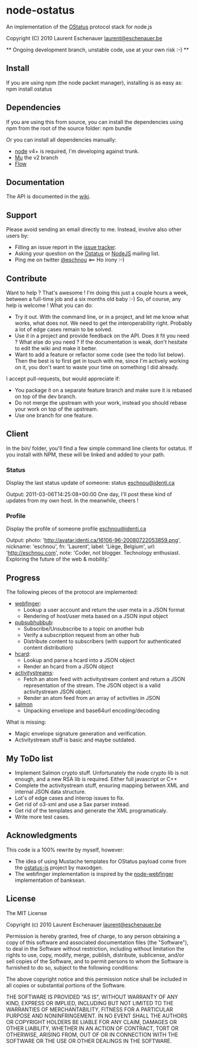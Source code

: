 node-ostatus
============

An implementation of the [OStatus](http://ostatus.org) protocol stack for node.js

Copyright (C) 2010 Laurent Eschenauer <laurent@eschenauer.be>

** Ongoing development branch, unstable code, use at your own risk :-) **

Install
-------

If you are using npm (the node packet manager), installing is as easy as:
    npm install ostatus


Dependencies
------------

If you are using this from source, you can install the dependencies using npm from the root of the source folder:
    npm bundle

Or you can install all dependencies manually:
*  [node](http://nodejs.org/) v4+ is required, I'm developing against trunk.
*  [Mu](https://github.com/raycmorgan/Mu/tree/v2) the v2 branch
*  [Flow](https://github.com/willconant/flow-js)

Documentation
-------------

The API is documented in the [wiki](http://github.com/eschnou/node-ostatus/wiki). 

Support
-------

Please avoid sending an email directly to me. Instead, involve also other users by:

-  Filling an issue report in the [issue tracker](https://github.com/eschnou/node-ostatus/issues).
-  Asking your question on the [Ostatus](http://groups.google.com/group/ostatus-discuss) or [NodeJS](http://groups.google.com/group/nodejs) mailing list.
-  Ping me on twitter [@eschnou](http://twitter.com/eschnou) <== Ho irony :-) 

Contribute
----------

Want to help ? That's awesome ! I'm doing this just a couple hours a week, between a full-time job 
and a six months old baby :-) So, of course, any help is welcome ! What you can do:

-  Try it out. With the command line, or in a project, and let me know what works, what does not. We need
to get the interoperability right. Probably a lot of edge cases remain to be solved.
-  Use it in a project and provide feedback on the API. Does it fit you need ? What else do you need ?
If the documentation is weak, don't hesitate to edit the wiki and make it better.
-  Want to add a feature or refactor some code (see the todo list below). Then the best is to first get in 
touch with me, since I'm actively working on it, you don't want to waste your time on something I did already. 

I accept pull-requests, but would appreciate if:

-  You package it on a separate feature branch and make sure it is rebased on top of the dev branch.
-  Do not merge the upstream with your work, instead you should rebase your work on top of the upstream.
-  Use one branch for one feature.

Client
------

In the bin/ folder, you'll find a few simple command line clients for ostatus. If you install with NPM, 
these will be linked and added to your path. 

### Status
Display the last status update of someone:
	status eschnou@identi.ca

Output:
    2011-03-06T14:25:08+00:00
    One day, I'll post these kind of updates from my own host. In the meanwhile, cheers !

### Profile
Display the profile of someone
	profile eschnou@identi.ca
	
Output:
    photo: 'http://avatar.identi.ca/16106-96-20080722053859.png',
    nickname: 'eschnou',
    fn: 'Laurent',
    label: 'Liège, Belgium',
    url: 'http://eschnou.com',
    note: 'Coder, not blogger. Technology enthusiast. Exploring the future of the web & mobility.'

Progress
--------

The following pieces of the protocol are implemented:

-  [webfinger](http://code.google.com/p/webfinger/): 
   * Lookup a user account and return the user meta in a JSON format
   * Rendering of host/user meta based on a JSON input object
-  [pubsubhubbub](http://code.google.com/p/pubsubhubbub/): 
   * Subscribe/Unsubscribe to a topic on another hub
   * Verify a subscription request from an other hub
   * Distribute content to subscribers (with support for authenticated content distribution)
-  [hcard](http://microformats.org/wiki/hcard):
   * Lookup and parse a hcard into a JSON object
   * Render an hcard from a JSON object
-  [activitystreams](http://activitystrea.ms/):
   * Fetch an atom feed with activitystream content and return a JSON representation of the stream. The JSON object is a valid activitystream JSON object.
   * Render an atom feed from an array of activities in JSON
-  [salmon](http://www.salmon-protocol.org/)
   * Unpacking envelope and base64url encoding/decoding 

What is missing:

-  Magic envelope signature generation and verification.
-  Activitystream stuff is basic and maybe outdated.


My ToDo list
------------

-  Implement Salmon crypto stuff. Unfortunately the node crypto lib is not enough, 
and a new RSA lib is required. Either full javascript or C++
-  Complete the activitystream stuff, ensuring mapping between XML and internal 
JSON data structure.
-  Lot's of edge cases and interop issues to fix.
-  Get rid of o3-xml and use a Sax parser instead.
-  Get rid of the templates and generate the XML programaticaly.
-  Write more test cases.


Acknowledgments
---------------
This code is a 100% rewrite by myself, however:

-  The idea of using Mustache templates for OStatus payload come from the [ostatus-js](https://github.com/maxogden/ostatus-js) project by maxodgen.
-  The webfinger implementation is inspired by the [node-webfinger](https://github.com/banksean/node-webfinger) implementation of banksean.


License
-------

The MIT License

Copyright (c) 2010 Laurent Eschenauer <laurent@eschenauer.be>

Permission is hereby granted, free of charge, to any person obtaining a copy
of this software and associated documentation files (the "Software"), to deal
in the Software without restriction, including without limitation the rights
to use, copy, modify, merge, publish, distribute, sublicense, and/or sell
copies of the Software, and to permit persons to whom the Software is
furnished to do so, subject to the following conditions:

The above copyright notice and this permission notice shall be included in
all copies or substantial portions of the Software.

THE SOFTWARE IS PROVIDED "AS IS", WITHOUT WARRANTY OF ANY KIND, EXPRESS OR
IMPLIED, INCLUDING BUT NOT LIMITED TO THE WARRANTIES OF MERCHANTABILITY,
FITNESS FOR A PARTICULAR PURPOSE AND NONINFRINGEMENT. IN NO EVENT SHALL THE
AUTHORS OR COPYRIGHT HOLDERS BE LIABLE FOR ANY CLAIM, DAMAGES OR OTHER
LIABILITY, WHETHER IN AN ACTION OF CONTRACT, TORT OR OTHERWISE, ARISING FROM,
OUT OF OR IN CONNECTION WITH THE SOFTWARE OR THE USE OR OTHER DEALINGS IN
THE SOFTWARE.
